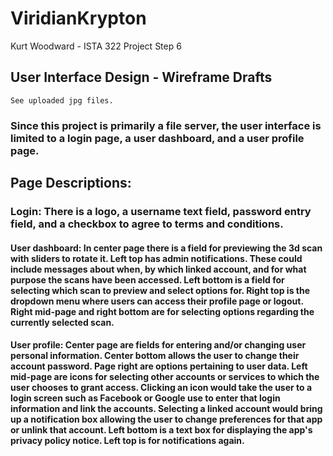 # ViridianKrypton

 Kurt Woodward - ISTA 322 Project Step 6
 
## User Interface Design - Wireframe Drafts
	See uploaded jpg files. 
### Since this project is primarily a file server, the user interface is limited to a login page, a user dashboard, and a user profile page. 
## Page Descriptions:
	
### Login: There is a logo, a username text field, password entry field, and a checkbox to agree to terms and conditions.

####	User dashboard: In center page there is a field for previewing the 3d scan with sliders to rotate it. Left top has admin notifications. These could include messages about when, by which linked account, and for what purpose the scans have been accessed. Left bottom is a field for selecting which scan to preview and select options for. Right top is the dropdown menu where users can access their profile page or logout. Right mid-page and right bottom are for selecting options regarding the currently selected scan.

#### User profile: Center page are fields for entering and/or changing user personal information. Center bottom allows the user to change their account password. Page right are options pertaining to user data. Left mid-page are icons for selecting other accounts or services to which the user chooses to grant access. Clicking an icon would take the user to a login screen such as Facebook or Google use to enter that login information and link the accounts. Selecting a linked account would bring up a notification box allowing the user to change preferences for that app or unlink that account. Left bottom is a text box for displaying the app's privacy policy notice. Left top is for notifications again.